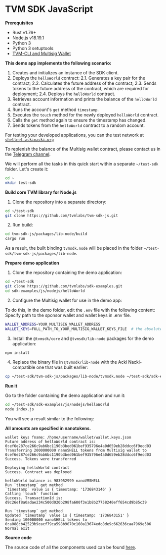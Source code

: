 # TVM SDK JavaScript

**Prerequisites**

- Rust v1.76+
- Node.js v18.19.1
- Python 3
- Python 3 setuptools
- [TVM-CLI and Multisig Wallet](https://dev.ackinacki.com/~/changes/9Cs8U6YMUbw5BpgJHPmP/how-to-deploy-a-multisig-wallet)

**This demo app implements the following scenario:**

1. Creates and initializes an instance of the SDK client.
2. Deploys the `helloWorld` contract:
    2.1. Generates a key pair for the contract;
    2.2. Calculates the future address of the contract;
    2.3. Sends tokens to the future address of the contract, which are required for deployment;
    2.4. Deploys the `helloWorld` contract.
3. Retrieves account information and prints the balance of the `helloWorld` contract.
4. Runs the account's `get` method `timestamp`.
5. Executes the `touch` method for the newly deployed `helloWorld` contract.
6. Calls the `get` method again to ensure the timestamp has changed.
7. Sends tokens from the `helloWorld` contract to a random account.

For testing your developed applications, you can the test network at [`shellnet.ackinacki.org`](https://shellnet.ackinacki.org)

To replenish the balance of the Multisig wallet contract, please contact us in the [Telegram channel](https://t.me/tvmlabs).

We will perform all the tasks in this quick start within a separate `~/test-sdk` folder. Let's create it:

```bash
cd ~
mkdir test-sdk
```

**Build core TVM library for Node.js**

1. Clone the repository into a separate directory:

```bash
cd ~/test-sdk
git clone https://github.com/tvmlabs/tvm-sdk-js.git
```

2. Run build:

```bash
cd tvm-sdk-js/packages/lib-node/build
cargo run
```

As a result, the built binding `tvmsdk.node` will be placed in the folder `~/test-sdk/tvm-sdk-js/packages/lib-node`.

**Prepare demo application**

1. Clone the repository containing the demo application:

```bash
cd ~/test-sdk
git clone https://github.com/tvmlabs/sdk-examples.git
cd sdk-examples/js/nodejs/helloWorld
```

2. Configure the Multisig wallet for use in the demo app:

To do this, in the demo folder, edit the `.env` file with the following content:
Specify path to the sponsor wallet and wallet keys in .env file.

```bash
WALLET_ADDRESS=YOUR_MULTISIG_WALLET_ADDRESS
WALLET_KEYS=FULL_PATH_TO_YOUR_MULTISIG_WALLET_KEYS_FILE  # the absolute path must be specified
```

3. Install the `@tvmsdk/core` and `@tvmsdk/lib-node` packages for the demo application:

```bash
npm install
```

4. Replace the binary file in `@tvmsdk/lib-node` with the Acki Nacki-compatible one that was built earlier:

```bash
cp ~/test-sdk/tvm-sdk-js/packages/lib-node/tvmsdk.node ~/test-sdk/sdk-examples/js/nodejs/helloWorld/node_modules/@tvmsdk/lib-node/
```

**Run it**

Go to the folder containing the demo application and run it:

```bash
cd ~/test-sdk/sdk-examples/js/nodejs/helloWorld
node index.js
```

You will see a result similar to the following:

**All amounts are specified in nanotokens.**

```
wallet keys fname: /home/username/wallet/wallet.keys.json
Future address of helloWorld contract is: 0:ef6e287ce266c9ab6bc1190b3bed061bef935796e4a0d659eb28ddcc6f9ecd03
Transferring 2000000000 nanoSHELL tokens from Multisig wallet to 0:ef6e287ce266c9ab6bc1190b3bed061bef935796e4a0d659eb28ddcc6f9ecd03
Success. Tokens were transferred

Deploying helloWorld contract
Success. Contract was deployed

helloWorld balance is 983952999 nanoVMSHELL
Run `timestamp` get method
`timestamp` value is { timestamp: '1736843146' }
Calling `touch` function
Success. TransactionId is: d9c26ef8a0adae234c500d020b298fa600f3e1b8b27758240eff654cd9b85c39

Run `timestamp` get method
Updated `timestamp` value is { timestamp: '1736843151' }
Sending 100000000 nanoSHELL tokens to 0:a088cb42523b9cacf79ca598b9070c160a13674edc8de9c662636caa7969e506
Normal exit
```

**Source code**

The source code of all the components used can be found [here](https://github.com/tvmlabs/sdk-examples).
